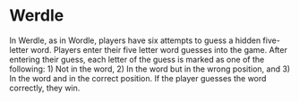 # Werdle
 In Werdle, as in Wordle, players have six attempts to guess a hidden five-letter word. Players enter their five letter word guesses into the game. After entering their guess, each letter of the guess is marked as one of the following: 1) Not in the word, 2) In the word but in the wrong position, and 3) In the word and in the correct position. If the player guesses the word correctly, they win.
